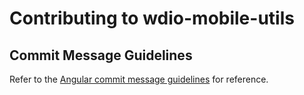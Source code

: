 # Contributing to wdio-mobile-utils

## Commit Message Guidelines

Refer to the [Angular commit message guidelines](https://github.com/angular/angular/blob/master/CONTRIBUTING.md#-commit-message-guidelines) for reference.
